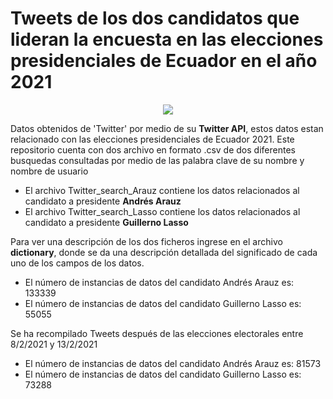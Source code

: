 # Tweets de los dos candidatos que lideran la encuesta en las elecciones presidenciales de Ecuador en el año 2021

<div align="center" style="text-align:center"><img src="http://yeux.com.mx/ColumnaUniversitaria/wp-content/uploads/2014/11/tw-pol.jpg" /></div>

Datos obtenidos de 'Twitter' por medio de su **Twitter API**, estos datos estan relacionado con las elecciones presidenciales de Ecuador 2021. 
Este repositorio cuenta con dos archivo en formato .csv de dos diferentes busquedas consultadas por medio de las palabra clave de su nombre y nombre de usuario
  * El archivo Twitter_search_Arauz contiene los datos relacionados al candidato a presidente **Andrés Arauz**
  * El archivo Twitter_search_Lasso contiene los datos relacionados al candidato a presidente **Guillerno Lasso**

Para ver una descripción de los dos ficheros ingrese en el archivo **dictionary**, donde se da una descripción detallada del significado de cada uno de los campos de los datos.

 * El número de instancias de datos del candidato Andrés Arauz es: 133339
 * El número de instancias de datos del candidato Guillerno Lasso es: 55055

Se ha recompilado Tweets después de las elecciones electorales entre 8/2/2021 y 13/2/2021
  *  El número de instancias de datos del candidato Andrés Arauz es: 81573
  * El número de instancias de datos del candidato Guillerno Lasso es: 73288
